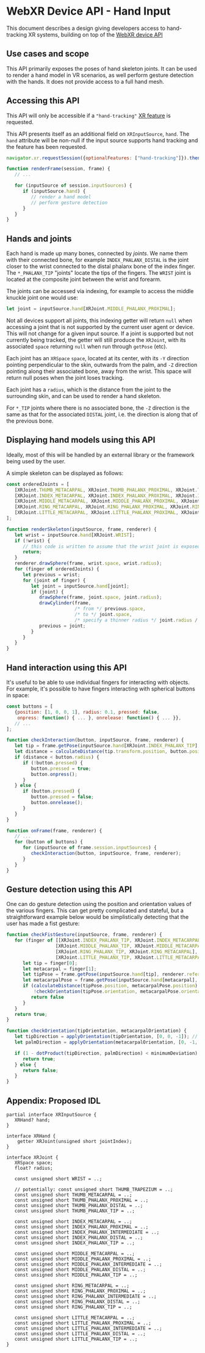 # WebXR Device API - Hand Input

This document describes a design giving developers access to hand-tracking XR systems, building on top of the [WebXR device API](https://immersive-web.github.io/webxr/)

## Use cases and scope

This API primarily exposes the poses of hand skeleton joints. It can be used to render a hand model in VR scenarios, as well perform gesture detection with the hands. It does not provide access to a full hand mesh.

## Accessing this API

This API will only be accessible if a `"hand-tracking"` [XR feature](https://immersive-web.github.io/webxr/#feature-dependencies) is requested.

This API presents itself as an additional field on `XRInputSource`, `hand`. The `hand` attribute will be non-null if the input source supports hand tracking and the feature has been requested.

```js
navigator.xr.requestSession({optionalFeatures: ["hand-tracking"]}).then(...);

function renderFrame(session, frame) {
   // ...

   for (inputSource of session.inputSources) {
      if (inputSource.hand) {
         // render a hand model
         // perform gesture detection
      }
   }
}


```

## Hands and joints

Each hand is made up many bones, connected by _joints_. We name them with their connected bone, for example `INDEX_PHALANX_DISTAL` is the joint closer to the wrist connected to the distal phalanx bone of the index finger. The `*_PHALANX_TIP` "joints" locate the tips of the fingers. The `WRIST` joint is located at the composite joint between the wrist and forearm.

The joints can be accessed via indexing, for example to access the middle knuckle joint one would use:

```js
let joint = inputSource.hand[XRJoint.MIDDLE_PHALANX_PROXIMAL];
```

Not all devices support all joints, this indexing getter will return `null` when accessing a joint that is not supported by the current user agent or device. This will not change for a given input source. If a joint is supported but not currently being tracked, the getter will still produce the `XRJoint`, with its associated `space` returning `null` when run through `getPose` (etc).

Each joint has an `XRSpace` `space`, located at its center, with its `-Y` direction pointing perpendicular to the skin, outwards from the palm, and `-Z` direction pointing along their associated bone, away from the wrist. This space will return null poses when the joint loses tracking.

Each joint has a `radius`, which is the distance from the joint to the surrounding skin, and can be used to render a hand skeleton.

For `*_TIP` joints where there is no associated bone, the `-Z` direction is the same as that for the associated `DISTAL` joint, i.e. the direction is along that of the previous bone.

## Displaying hand models using this API

Ideally, most of this will be handled by an external library or the framework being used by the user.

A simple skeleton can be displayed as follows:

```js
const orderedJoints = [
   [XRJoint.THUMB_METACARPAL, XRJoint.THUMB_PHALANX_PROXIMAL, XRJoint.THUMB_PHALANX_DISTAL, XRJoint.THUMB_PHALANX_TIP],
   [XRJoint.INDEX_METACARPAL, XRJoint.INDEX_PHALANX_PROXIMAL, XRJoint.INDEX_PHALANX_INTERMEDIATE, XRJoint.INDEX_PHALANX_DISTAL, XRJoint.INDEX_PHALANX_TIP]
   [XRJoint.MIDDLE_METACARPAL, XRJoint.MIDDLE_PHALANX_PROXIMAL, XRJoint.MIDDLE_PHALANX_INTERMEDIATE, XRJoint.MIDDLE_PHALANX_DISTAL, XRJoint.MIDDLE_PHALANX_TIP]
   [XRJoint.RING_METACARPAL, XRJoint.RING_PHALANX_PROXIMAL, XRJoint.RING_PHALANX_INTERMEDIATE, XRJoint.RING_PHALANX_DISTAL, XRJoint.RING_PHALANX_TIP]
   [XRJoint.LITTLE_METACARPAL, XRJoint.LITTLE_PHALANX_PROXIMAL, XRJoint.LITTLE_PHALANX_INTERMEDIATE, XRJoint.LITTLE_PHALANX_DISTAL, XRJoint.LITTLE_PHALANX_TIP]
];

function renderSkeleton(inputSource, frame, renderer) {
   let wrist = inputSource.hand[XRJoint.WRIST];
   if (!wrist) {
      // this code is written to assume that the wrist joint is exposed
      return;
   }
   renderer.drawSphere(frame, wrist.space, wrist.radius);
   for (finger of orderedJoints) {
      let previous = wrist;
      for (joint of finger) {
         let joint = inputSource.hand[joint];
         if (joint) {
            drawSphere(frame, joint.space, joint.radius);
            drawCylinder(frame,
                         /* from */ previous.space,
                         /* to */ joint.space,
                         /* specify a thinner radius */ joint.radius / 3);
            previous = joint;
         }
      }
   }
}
```

## Hand interaction using this API

It's useful to be able to use individual fingers for interacting with objects. For example, it's possible to have fingers interacting with spherical buttons in space:

```js
const buttons = [
   {position: [1, 0, 0, 1], radius: 0.1, pressed: false,
    onpress: function() { ... }, onrelease: function() { ... }},
   // ...  
];

function checkInteraction(button, inputSource, frame, renderer) {
   let tip = frame.getPose(inputSource.hand[XRJoint.INDEX_PHALANX_TIP], renderer.referenceSpace);
   let distance = calculateDistance(tip.transform.position, button.position);
   if (distance < button.radius) {
      if (!button.pressed) {
         button.pressed = true;
         button.onpress();
      }
   } else {
      if (button.pressed) {
         button.pressed = false;
         button.onrelease();
      }
   }
}

function onFrame(frame, renderer) {
   // ...
   for (button of buttons) {
      for (inputSource of frame.session.inputSources) {
         checkInteraction(button, inputSource, frame, renderer);
      }
   }
}

```

## Gesture detection using this API

One can do gesture detection using the position and orientation values of the various fingers. This can get pretty complicated and stateful, but a straightforward example below would be simplistically detecting that the user has made a fist gesture:

```js
function checkFistGesture(inputSource, frame, renderer) {
   for (finger of [[XRJoint.INDEX_PHALANX_TIP, XRJoint.INDEX_METACARPAL],
                  [XRJoint.MIDDLE_PHALANX_TIP, XRJoint.MIDDLE_METACARPAL],
                  [XRJoint.RING_PHALANX_TIP, XRJoint.RING_METACARPAL],
                  [XRJoint.LITTLE_PHALANX_TIP, XRJoint.LITTLE_METACARPAL]]) {
      let tip = finger[0];
      let metacarpal = finger[1];
      let tipPose = frame.getPose(inputSource.hand[tip], renderer.referenceSpace);
      let metacarpalPose = frame.getPose(inputSource.hand[metacarpal], renderer.referenceSpace)
      if (calculateDistance(tipPose.position, metacarpalPose.position) > minimumDistance ||
          !checkOrientation(tipPose.orientation, metacarpalPose.orientation)) {
         return false
      }
   }
   return true;
}

function checkOrientation(tipOrientation, metacarpalOrientation) {
   let tipDirection = applyOrientation(tipOrientation, [0, 0, -1]); // -Z axis of tip
   let palmDirection = applyOrientation(metacarpalOrientation, [0, -1, 0]) // -Y axis of metacarpal

   if (1 - dotProduct(tipDirection, palmDirection) < minimumDeviation) {
      return true;
   } else {
      return false;
   }
}
```

## Appendix: Proposed IDL

```webidl
partial interface XRInputSource {
   XRHand? hand;
}

interface XRHand {
    getter XRJoint(unsigned short jointIndex);
}

interface XRJoint {
   XRSpace space;
   float? radius;
   
   const unsigned short WRIST = ..;

   // potentially: const unsigned short THUMB_TRAPEZIUM = ..;
   const unsigned short THUMB_METACARPAL = ..;
   const unsigned short THUMB_PHALANX_PROXIMAL = ..;
   const unsigned short THUMB_PHALANX_DISTAL = ..;
   const unsigned short THUMB_PHALANX_TIP = ..;

   const unsigned short INDEX_METACARPAL = ..;
   const unsigned short INDEX_PHALANX_PROXIMAL = ..;
   const unsigned short INDEX_PHALANX_INTERMEDIATE = ..;
   const unsigned short INDEX_PHALANX_DISTAL = ..;
   const unsigned short INDEX_PHALANX_TIP = ..;

   const unsigned short MIDDLE_METACARPAL = ..;
   const unsigned short MIDDLE_PHALANX_PROXIMAL = ..;
   const unsigned short MIDDLE_PHALANX_INTERMEDIATE = ..;
   const unsigned short MIDDLE_PHALANX_DISTAL = ..;
   const unsigned short MIDDLE_PHALANX_TIP = ..;

   const unsigned short RING_METACARPAL = ..;
   const unsigned short RING_PHALANX_PROXIMAL = ..;
   const unsigned short RING_PHALANX_INTERMEDIATE = ..;
   const unsigned short RING_PHALANX_DISTAL = ..;
   const unsigned short RING_PHALANX_TIP = ..;

   const unsigned short LITTLE_METACARPAL = ..;
   const unsigned short LITTLE_PHALANX_PROXIMAL = ..;
   const unsigned short LITTLE_PHALANX_INTERMEDIATE = ..;
   const unsigned short LITTLE_PHALANX_DISTAL = ..;
   const unsigned short LITTLE_PHALANX_TIP = ..;
}
```
